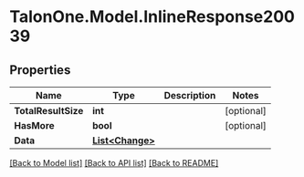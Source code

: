 # TalonOne.Model.InlineResponse20039
## Properties

Name | Type | Description | Notes
------------ | ------------- | ------------- | -------------
**TotalResultSize** | **int** |  | [optional] 
**HasMore** | **bool** |  | [optional] 
**Data** | [**List&lt;Change&gt;**](Change.md) |  | 

[[Back to Model list]](../README.md#documentation-for-models) [[Back to API list]](../README.md#documentation-for-api-endpoints) [[Back to README]](../README.md)

